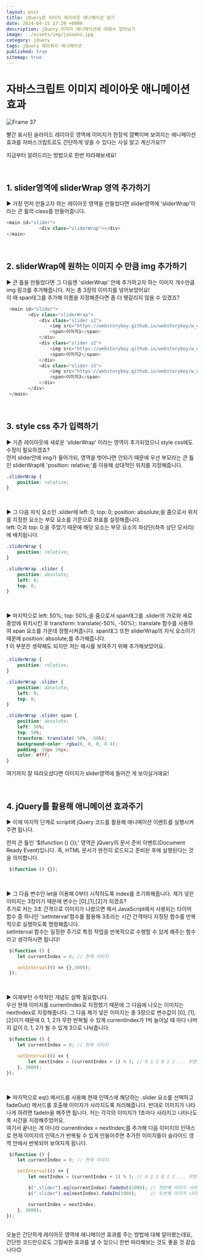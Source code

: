 ```yaml
---
layout: post
title: jQuery로 이미지 레이아웃 애니메이션 넣기
date: 2024-04-15 17:29 +0900
description: jQuery 이미지 애니메이션에 대해서 알아보기
image: ../assets/img/javaani.jpg
category: jQuery
tags: jQuery 제이쿼리 애니메이션
published: true
sitemap: true
---
```


# 자바스크립트 이미지 레이아웃 애니메이션 효과

![Frame 37](https://github.com/HwangInJi/class2024/assets/163365140/ce292624-b2d9-41fc-a66e-9435c4ab2ed8)

빨간 표시된 슬라이드 레이아웃 영역에 이미지가 한장씩 깜빡이며 보여지는 애니메이션 효과를 자바스크립트로도 간단하게 넣을 수 있다는 사실 알고 계신가요??<br>

지금부터 알려드리는 방법으로 한번 따라해보세요!

<br>

## 1. slider영역에 sliderWrap 영역 추가하기
▶ 가장 먼저 만들고자 하는 레이아웃 영역을 만들었다면 slider영역에 'sliderWrap'이라는 큰 틀의 class를 만들어줍니다.


````javascript
<main id="slider">
            <div class="sliderWrap"></div>
</main>
````

<br>

## 2. sliderWrap에 원하는 이미지 수 만큼 img 추가하기
▶ 큰 틀을 만들었다면 그 다음엔 'sliderWrap' 안에 추가하고자 하는 이미지 개수만큼 img 링크를 추가해줍니다. 저는 총 3장의 이미지를 넣어보았어요!<br>
이 때 span태그를 추가해 이름을 지정해준다면 좀 더 헷갈리지 않을 수 있겠죠?


````javascript
 <main id="slider">
        <div class="sliderWrap">
            <div class="slider s1">
                <img src="https://webstoryboy.github.io/webstoryboy/w_webd/slider/slider01.jpg" alt="이미지1">
                <span>이미지1</span>
            </div>
            <div class="slider s2">
                <img src="https://webstoryboy.github.io/webstoryboy/w_webd/slider/slider02.jpg" alt="이미지2">
                <span>이미지2</span>
            </div>
            <div class="slider s3">
                <img src="https://webstoryboy.github.io/webstoryboy/w_webd/slider/slider03.jpg" alt="이미지3">
                <span>이미지3</span>
            </div>
        </div>
 </main>
````

<br>

## 3. style css 추가 입력하기
▶ 기존 레이아웃에 새로운 'sliderWrap' 이라는 영역이 추가되었으니 style css에도 수정이 필요하겠죠?<br>
먼저 slider안에 img가 들어가되, 영역을 벗어나면 안되기 때문에 우선 부모라는 큰 틀인 sliderWrap에 'position: relative;'를 이용해 상대적인 위치를 지정해줍니다.

````css
.sliderWrap {
    position: relative;
}
````

<br>

▶ 그 다음 자식 요소인 .slider에 left: 0; top: 0; position: absolute;을 줌으로서 위치를 지정한 요소는 부모 요소를 기준으로 좌표를 설정해줍니다.<br>
left: 0;과 top: 0;을 주었기 때문에 해당 요소는 부모 요소의 좌상단(좌측 상단 모서리)에 배치됩니다.

````css
.sliderWrap {
    position: relative;
}

.sliderWrap .slider {
    position: absolute;
    left: 0;
    top: 0;
}
````

<br>

▶ 마지막으로 left: 50%; top: 50%;을 줌으로서 span태그를 .slider의 가로와 세로 중앙에 위치시킨 후 transform: translate(-50%, -50%);: translate 함수를 사용하여 span 요소를 가운데 정렬시켜줍니다. span태그 또한 sliderWrap의 자식 요소이기 때문에 position: absolute;를 추가해줍니다.<br>
❗ 이 부분은 생략해도 되지만 저는 예시를 보여주기 위해 추가해보았어요.

````css
.sliderWrap {
    position: relative;
}

.sliderWrap .slider {
    position: absolute;
    left: 0;
    top: 0;
}

.sliderWrap .slider span {
    position: absolute;
    left: 50%;
    top: 50%;
    transform: translate(-50%, -50%);
    background-color: rgba(0, 0, 0, 0.4);
    padding: 10px 20px;
    color: #fff;
}
````

여기까지 잘 따라오셨다면 이미지가 slider영역에 들어간 게 보이실거에요!

<br>

## 4. jQuery를 활용해 애니메이션 효과주기
▶ 이제 마지막 단계로 script에 jQuery 코드를 활용해 애니메이션 이벤트를 실행시켜주면 됩니다.<br>

먼저 큰 틀인 '$(function () {});' 영역은 jQuery의 문서 준비 이벤트(Document Ready Event)입니다. 즉, HTML 문서가 완전히 로드되고 준비된 후에 실행된다는 것을 의미합니다.

````javascript
 $(function () {});
````

<br>

▶ 그 다음 변수인 let을 이용해 0부터 시작하도록 index를 초기화해줍니다. 제가 넣은 이미지는 3장이기 때문에 변수는 [0],[1],[2]가 되겠죠?<br>
추가로 저는 3초 간격으로 이미지가 나왔으면 해서 JavaScript에서 사용되는 타이머 함수 중 하나인 'setInterval'함수를 활용해 3초라는 시간 간격마다 지정된 함수를 반복적으로 실행하도록 명령해줍니다.<br>
setInterval 함수는 일정한 주기로 특정 작업을 반복적으로 수행할 수 있게 해주는 함수라고 생각하시면 됩니다!

````javascript
 $(function () {
    let currentIndex = 0; // 현재 이미지

    setInterval(() => {},3000);
 });
````

<br>

▶ 이제부턴 수학적인 개념도 살짝 필요합니다.<br>
우선 현재 이미지를 currentIndex로 지정했기 때문에 그 다음에 나오는 이미지는 nextIndex로 지정해줍니다. 그 다음 제가 넣은 이미지는 총 3장으로 변수값이 [0], [1], [2]이기 때문에 0, 1, 2가 무한 반복될 수 있게 currentIndex가 1씩 늘어날 때 마다 나머지 값이 0, 1, 2가 될 수 있게 3으로 나눠줍니다. 

````javascript
 $(function () {
    let currentIndex = 0; // 현재 이미지

    setInterval(() => {
        let nextIndex = (currentIndex + 1) % 3; // 0 1 2 0 1 2 ... 무한반복
    }, 3000);
});
````

<br>

▶ 마지막으로 eq() 메서드를 사용해 현재 인덱스에 해당하는 .slider 요소를 선택하고 fadeOut() 메서드를 호출해 이미지가 사라지도록 처리해줍니다. 반대로 이미지가 나타나게 하려면 fadeIn을 해주면 됩니다. 저는 각각의 이미지가 1초마다 사라지고 나타나도록 시간을 지정해주었어요.<br>
여기서 끝나는 게 아니라 currentIndex = nextIndex;를 추가해 다음 이미지의 인덱스로 현재 이미지의 인덱스가 반복될 수 있게 만들어주면 추가한 이미지들이 슬라이드 영역 안에서 반복되어 보여지게 됩니다.

````javascript
 $(function () {
    let currentIndex = 0; // 현재 이미지

    setInterval(() => {
        let nextIndex = (currentIndex + 1) % 3; // 0 1 2 0 1 2 ... 무한반복

        $(".slider").eq(currentIndex).fadeOut(1000); // 첫번째 이미지 사라지게 처리
        $(".slider").eq(nextIndex).fadeIn(1000);     // 두번째 이미지 나타나게 처리

        currentIndex = nextIndex;
    }, 3000);
});
````

<br>
오늘은 간단하게 레이아웃 영역에 애니메이션 효과를 주는 방법에 대해 알아봤는데요,<br>
간단한 코드만으로도 그럴싸한 효과를 낼 수 있으니 한번 따라해보는 것도 좋을 것 같습니다😊